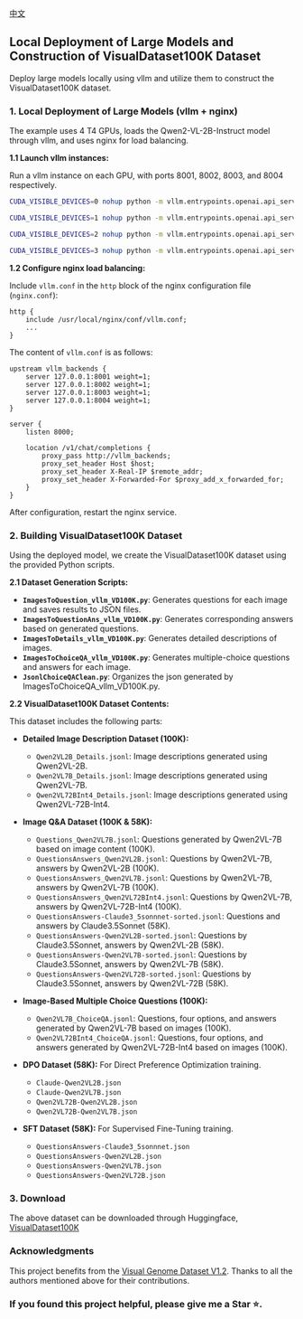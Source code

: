 [中文](README_zh.md)
## Local Deployment of Large Models and Construction of VisualDataset100K Dataset

Deploy large models locally using vllm and utilize them to construct the VisualDataset100K dataset.

### 1. Local Deployment of Large Models (vllm + nginx)

The example uses 4 T4 GPUs, loads the Qwen2-VL-2B-Instruct model through vllm, and uses nginx for load balancing.

**1.1 Launch vllm instances:**

Run a vllm instance on each GPU, with ports 8001, 8002, 8003, and 8004 respectively.

```bash
CUDA_VISIBLE_DEVICES=0 nohup python -m vllm.entrypoints.openai.api_server --served-model-name Qwen2-VL-2B-Instruct --model /data/reilx/LLMode/qwen/Qwen2-VL-2B-Instruct --dtype=half --max-model-len=4096 --port 8001 > backend1.log &

CUDA_VISIBLE_DEVICES=1 nohup python -m vllm.entrypoints.openai.api_server --served-model-name Qwen2-VL-2B-Instruct --model /data/reilx/LLMode/qwen/Qwen2-VL-2B-Instruct --dtype=half --max-model-len=4096 --port 8002 > backend2.log &

CUDA_VISIBLE_DEVICES=2 nohup python -m vllm.entrypoints.openai.api_server --served-model-name Qwen2-VL-2B-Instruct --model /data/reilx/LLMode/qwen/Qwen2-VL-2B-Instruct --dtype=half --max-model-len=4096 --port 8003 > backend3.log &

CUDA_VISIBLE_DEVICES=3 nohup python -m vllm.entrypoints.openai.api_server --served-model-name Qwen2-VL-2B-Instruct --model /data/reilx/LLMode/qwen/Qwen2-VL-2B-Instruct --dtype=half --max-model-len=4096 --port 8004 > backend4.log &
```

**1.2 Configure nginx load balancing:**

Include `vllm.conf` in the `http` block of the nginx configuration file (`nginx.conf`):

```nginx
http {
    include /usr/local/nginx/conf/vllm.conf;
    ...
}
```

The content of `vllm.conf` is as follows:

```nginx
upstream vllm_backends {
    server 127.0.0.1:8001 weight=1;
    server 127.0.0.1:8002 weight=1;
    server 127.0.0.1:8003 weight=1;
    server 127.0.0.1:8004 weight=1;
}

server {
    listen 8000;

    location /v1/chat/completions {
        proxy_pass http://vllm_backends;
        proxy_set_header Host $host;
        proxy_set_header X-Real-IP $remote_addr;
        proxy_set_header X-Forwarded-For $proxy_add_x_forwarded_for;
    }
}
```

After configuration, restart the nginx service.

### 2. Building VisualDataset100K Dataset

Using the deployed model, we create the VisualDataset100K dataset using the provided Python scripts.

**2.1 Dataset Generation Scripts:**

* **`ImagesToQuestion_vllm_VD100K.py`**: Generates questions for each image and saves results to JSON files.
* **`ImagesToQuestionAns_vllm_VD100K.py`**: Generates corresponding answers based on generated questions.
* **`ImagesToDetails_vllm_VD100K.py`**: Generates detailed descriptions of images.
* **`ImagesToChoiceQA_vllm_VD100K.py`**: Generates multiple-choice questions and answers for each image.
* **`JsonlChoiceQAClean.py`**: Organizes the json generated by ImagesToChoiceQA_vllm_VD100K.py.

**2.2 VisualDataset100K Dataset Contents:**

This dataset includes the following parts:

* **Detailed Image Description Dataset (100K):**
    * `Qwen2VL2B_Details.jsonl`: Image descriptions generated using Qwen2VL-2B.
    * `Qwen2VL7B_Details.jsonl`: Image descriptions generated using Qwen2VL-7B.
    * `Qwen2VL72BInt4_Details.jsonl`: Image descriptions generated using Qwen2VL-72B-Int4.

* **Image Q&A Dataset (100K & 58K):**
    * `Questions_Qwen2VL7B.jsonl`: Questions generated by Qwen2VL-7B based on image content (100K).
    * `QuestionsAnswers_Qwen2VL2B.jsonl`: Questions by Qwen2VL-7B, answers by Qwen2VL-2B (100K).
    * `QuestionsAnswers_Qwen2VL7B.jsonl`: Questions by Qwen2VL-7B, answers by Qwen2VL-7B (100K).
    * `QuestionsAnswers_Qwen2VL72BInt4.jsonl`: Questions by Qwen2VL-7B, answers by Qwen2VL-72B-Int4 (100K).
    * `QuestionsAnswers-Claude3_5sonnnet-sorted.jsonl`: Questions and answers by Claude3.5Sonnet (58K).
    * `QuestionsAnswers-Qwen2VL2B-sorted.jsonl`: Questions by Claude3.5Sonnet, answers by Qwen2VL-2B (58K).
    * `QuestionsAnswers-Qwen2VL7B-sorted.jsonl`: Questions by Claude3.5Sonnet, answers by Qwen2VL-7B (58K).
    * `QuestionsAnswers-Qwen2VL72B-sorted.jsonl`: Questions by Claude3.5Sonnet, answers by Qwen2VL-72B (58K).

* **Image-Based Multiple Choice Questions (100K):**
    * `Qwen2VL7B_ChoiceQA.jsonl`: Questions, four options, and answers generated by Qwen2VL-7B based on images (100K).
    * `Qwen2VL72BInt4_ChoiceQA.jsonl`: Questions, four options, and answers generated by Qwen2VL-72B-Int4 based on images (100K).

* **DPO Dataset (58K):** For Direct Preference Optimization training.
    * `Claude-Qwen2VL2B.json`
    * `Claude-Qwen2VL7B.json`
    * `Qwen2VL72B-Qwen2VL2B.json`
    * `Qwen2VL72B-Qwen2VL7B.json`

* **SFT Dataset (58K):** For Supervised Fine-Tuning training.
    * `QuestionsAnswers-Claude3_5sonnnet.json`
    * `QuestionsAnswers-Qwen2VL2B.json`
    * `QuestionsAnswers-Qwen2VL7B.json`
    * `QuestionsAnswers-Qwen2VL72B.json`

### 3. Download
The above dataset can be downloaded through Huggingface, [VisualDataset100K](https://huggingface.co/datasets/REILX/VisualDataset100K)

### Acknowledgments

This project benefits from the [Visual Genome Dataset V1.2](http://visualgenome.org/api/v0/api_home.html). Thanks to all the authors mentioned above for their contributions.

### If you found this project helpful, please give me a Star ⭐.
